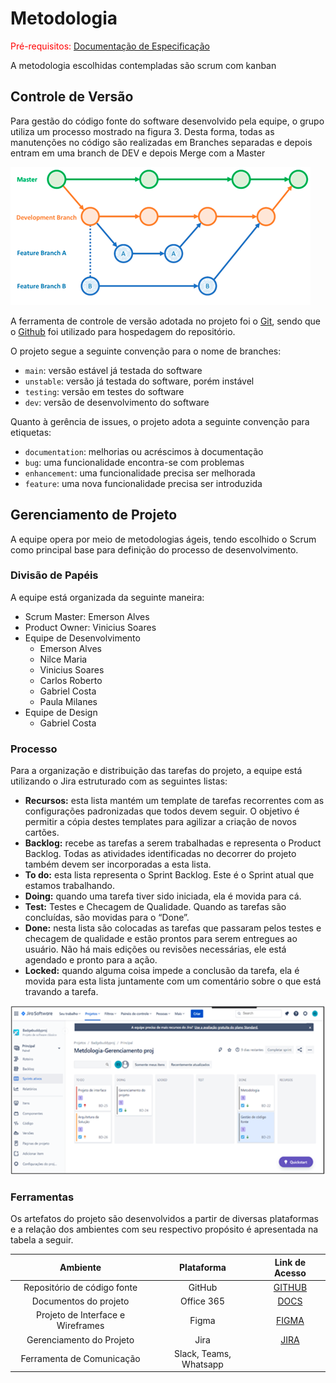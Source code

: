 
# Metodologia

<span style="color:red">Pré-requisitos: <a href="2-Especificação do Projeto.md"> Documentação de Especificação</a></span>

A metodologia escolhidas contempladas são scrum com kanban

## Controle de Versão
 
Para gestão do código fonte do software desenvolvido pela equipe, o grupo utiliza um processo  mostrado na figura 3. Desta forma, todas as manutenções no código são realizadas em Branches separadas e depois entram em uma branch de DEV e depois  Merge com a Master 

![CF](img/CF.png)

A ferramenta de controle de versão adotada no projeto foi o
[Git](https://git-scm.com/), sendo que o [Github](https://github.com)
foi utilizado para hospedagem do repositório.

O projeto segue a seguinte convenção para o nome de branches:

- `main`: versão estável já testada do software
- `unstable`: versão já testada do software, porém instável
- `testing`: versão em testes do software
- `dev`: versão de desenvolvimento do software

Quanto à gerência de issues, o projeto adota a seguinte convenção para
etiquetas:

- `documentation`: melhorias ou acréscimos à documentação
- `bug`: uma funcionalidade encontra-se com problemas
- `enhancement`: uma funcionalidade precisa ser melhorada
- `feature`: uma nova funcionalidade precisa ser introduzida

## Gerenciamento de Projeto

A equipe opera por meio de metodologias ágeis, tendo escolhido o Scrum como principal base para definição do processo de desenvolvimento.

### Divisão de Papéis

A equipe está organizada da seguinte maneira:

- Scrum Master: Emerson Alves
- Product Owner: Vinicius Soares
- Equipe de Desenvolvimento 
  - Emerson Alves 
  - Nilce Maria
  - Vinicius Soares
  - Carlos Roberto
  - Gabriel Costa
  - Paula Milanes
- Equipe de Design 
  - Gabriel Costa

### Processo

Para a organização e distribuição das tarefas do projeto, a equipe está utilizando o Jira estruturado com as seguintes listas:

- **Recursos:** esta lista mantém um template de tarefas recorrentes com as configurações padronizadas que todos devem seguir. O objetivo é permitir a cópia destes templates para agilizar a criação de novos cartões. 
- **Backlog:** recebe as tarefas a serem trabalhadas e representa o Product Backlog. Todas as atividades identificadas no decorrer do projeto também devem ser incorporadas a esta lista. 
- **To do:** esta lista representa o Sprint Backlog. Este é o Sprint atual que estamos trabalhando. 
- **Doing:** quando uma tarefa tiver sido iniciada, ela é movida para cá. 
- **Test:** Testes e Checagem de Qualidade. Quando as tarefas são concluídas, são movidas para o “Done”. 
- **Done:** nesta lista são colocadas as tarefas que passaram pelos testes e checagem de qualidade e estão prontos para serem entregues ao usuário. Não há mais edições ou revisões necessárias, ele está agendado e pronto para a ação. 
- **Locked:** quando alguma coisa impede a conclusão da tarefa, ela é movida para esta lista juntamente com um comentário sobre o que está travando a tarefa. 

![MG](img/MG.png)

### Ferramentas

Os artefatos do projeto são desenvolvidos a partir de diversas plataformas e a relação dos ambientes com seu respectivo propósito é apresentada na tabela a seguir.

|Ambiente|Plataforma|Link de Acesso|
|:---:|:---:|:---:|
|Repositório de código fonte |GitHub|[GITHUB](https://github.com/ICEI-PUC-Minas-PMV-ADS/pmv-ads-2021-2-e2-proj-int-t1-t1-grupo-3)|
|Documentos do projeto|Office 365|[DOCS](https://docs.google.com/document/d/15WiGObq-aI9pFzYIn8-BUzzUKB3h9HGG/edit#)|
|Projeto de Interface e Wireframes|Figma|[FIGMA](https://www.figma.com/file/w5UEMCMARn3uf3s2s9z8tD/Untitled?node-id=0%3A1)|
|Gerenciamento do Projeto|Jira|[JIRA](https://projbadge.atlassian.net/jira/software/projects/GRUP/boards/20/backlog)|
|Ferramenta de Comunicação|Slack, Teams, Whatsapp||
